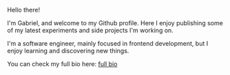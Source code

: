 
Hello there!

I'm Gabriel, and welcome to my Github profile. Here I enjoy publishing some of my latest experiments and side projects I'm working on.

I'm a software engineer, mainly focused in frontend development, but I enjoy learning and discovering new things.

You can check my full bio here: [full bio](https://gabrielnaoto.github.io/)
